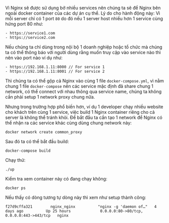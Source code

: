 Vì Nginx sẽ được sử dụng bở nhiều services nên chúng ta sẽ để Nginx bên ngoài docker container của các dự án cụ thể.
Lý do cho hành động này: Vì mỗi server chỉ có 1 port `80` do đó nếu 1 server host nhiều hơn 1 service cùng hứng port 80 như:

```
- https://service1.com
- https://service2.com
```

Nếu chúng ta chỉ dùng trong nội bộ 1 doanh nghiệp hoặc tổ chức mà chúng ta có thể thông báo với người dùng rằng muốn truy cập vào
service nào thì nên vào port nào ví dụ như:

```
- https://192.168.1.11:8000 // For service 1
- https://192.168.1.11:8001 // For service 2
```

Thì chúng ta có thể gộp cả Nginx vào cùng 1 file `docker-compose.yml`, vì nằm chung 1 file `docker-compose` nên các service
mặc định đã share chung 1 network, có thể connect với nhau thông qua service name, chúng ta không cần phải setup 1 network proxy chung nữa.

Nhưng trong trường hợp phổ biến hơn, ví dụ 1 developer chạy nhiều website cho khách trên cùng 1 service, việc build 1 Nginx container
riêng cho cả server là không thể tránh khỏi. Để bắt đầu ta cần tạo 1 network để Nginx có thể nhận ra các service khác cùng dùng chung
network này:

```
docker network create common_proxy
```

Sau đó ta có thể bắt đầu build:

```
docker-compose build
```

Chạy thử:

```
./up
```

Kiểm tra xem container này có đang chạy không:

```
docker ps
```

Nếu thấy có dòng tương tự dòng này thì xem như setup thành công:

```
f27d9cffa321        nginx_nginx          "nginx -g 'daemon of…"   4 days ago          Up 25 hours             0.0.0.0:80->80/tcp, 0.0.0.0:443->443/tcp   nginx
```
